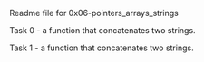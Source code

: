 Readme file for 0x06-pointers_arrays_strings

Task 0 -  a function that concatenates two strings.

Task 1 -  a function that concatenates two strings.
